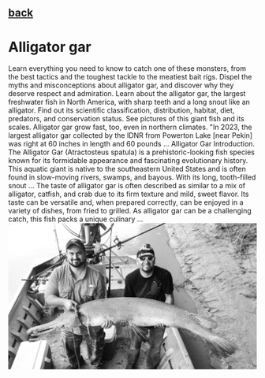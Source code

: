 ## [back](../index.md) 
# Alligator gar
Learn everything you need to know to catch one of these monsters, from the best tactics and the toughest tackle to the meatiest bait rigs. Dispel the myths and misconceptions about alligator gar, and discover why they deserve respect and admiration. Learn about the alligator gar, the largest freshwater fish in North America, with sharp teeth and a long snout like an alligator. Find out its scientific classification, distribution, habitat, diet, predators, and conservation status. See pictures of this giant fish and its scales. Alligator gar grow fast, too, even in northern climates. "In 2023, the largest alligator gar collected by the IDNR from Powerton Lake [near Pekin] was right at 60 inches in length and 60 pounds ... Alligator Gar Introduction. The Alligator Gar (Atractosteus spatula) is a prehistoric-looking fish species known for its formidable appearance and fascinating evolutionary history. This aquatic giant is native to the southeastern United States and is often found in slow-moving rivers, swamps, and bayous. With its long, tooth-filled snout ... The taste of alligator gar is often described as similar to a mix of alligator, catfish, and crab due to its firm texture and mild, sweet flavor. Its taste can be versatile and, when prepared correctly, can be enjoyed in a variety of dishes, from fried to grilled. As alligator gar can be a challenging catch, this fish packs a unique culinary ...
![zdjecie ryby :)](../fotki/Alligator_gar.jpg)
